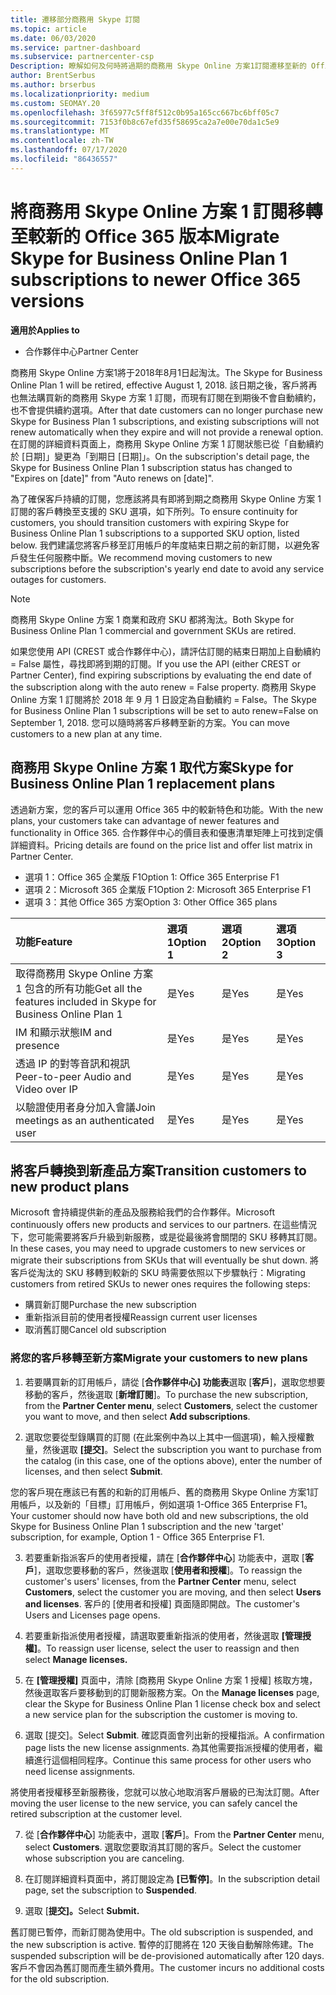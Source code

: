 ```yaml
---
title: 遷移部分商務用 Skype 訂閱
ms.topic: article
ms.date: 06/03/2020
ms.service: partner-dashboard
ms.subservice: partnercenter-csp
Description: 瞭解如何及何時將過期的商務用 Skype Online 方案1訂閱遷移至新的 Office 365 版本。
author: BrentSerbus
ms.author: brserbus
ms.localizationpriority: medium
ms.custom: SEOMAY.20
ms.openlocfilehash: 3f65977c5ff8f512c0b95a165cc667bc6bff05c7
ms.sourcegitcommit: 7153f0b8c67efd35f58695ca2a7e00e70da1c5e9
ms.translationtype: MT
ms.contentlocale: zh-TW
ms.lasthandoff: 07/17/2020
ms.locfileid: "86436557"
---
```

# <a name="migrate-skype-for-business-online-plan-1-subscriptions-to-newer-office-365-versions"></a><span data-ttu-id="24acf-103">將商務用 Skype Online 方案 1 訂閱移轉至較新的 Office 365 版本</span><span class="sxs-lookup"><span data-stu-id="24acf-103">Migrate Skype for Business Online Plan 1 subscriptions to newer Office 365 versions</span></span>

<span data-ttu-id="24acf-104">**適用於**</span><span class="sxs-lookup"><span data-stu-id="24acf-104">**Applies to**</span></span>

- <span data-ttu-id="24acf-105">合作夥伴中心</span><span class="sxs-lookup"><span data-stu-id="24acf-105">Partner Center</span></span>

<span data-ttu-id="24acf-106">商務用 Skype Online 方案1將于2018年8月1日起淘汰。</span><span class="sxs-lookup"><span data-stu-id="24acf-106">The Skype for Business Online Plan 1 will be retired, effective August 1, 2018.</span></span> <span data-ttu-id="24acf-107">該日期之後，客戶將再也無法購買新的商務用 Skype 方案 1 訂閱，而現有訂閱在到期後不會自動續約，也不會提供續約選項。</span><span class="sxs-lookup"><span data-stu-id="24acf-107">After that date customers can no longer purchase new Skype for Business Plan 1 subscriptions, and existing subscriptions will not renew automatically when they expire and will not provide a renewal option.</span></span> <span data-ttu-id="24acf-108">在訂閱的詳細資料頁面上，商務用 Skype Online 方案 1 訂閱狀態已從「自動續約於 [日期]」變更為「到期日 [日期]」。</span><span class="sxs-lookup"><span data-stu-id="24acf-108">On the subscription's detail page, the Skype for Business Online Plan 1 subscription status has changed to "Expires on [date]" from "Auto renews on [date]".</span></span>  

<span data-ttu-id="24acf-109">為了確保客戶持續的訂閱，您應該將具有即將到期之商務用 Skype Online 方案 1 訂閱的客戶轉換至支援的 SKU 選項，如下所列。</span><span class="sxs-lookup"><span data-stu-id="24acf-109">To ensure continuity for customers, you should transition customers with expiring Skype for Business Online Plan 1 subscriptions to a supported SKU option, listed below.</span></span> <span data-ttu-id="24acf-110">我們建議您將客戶移至訂用帳戶的年度結束日期之前的新訂閱，以避免客戶發生任何服務中斷。</span><span class="sxs-lookup"><span data-stu-id="24acf-110">We recommend moving customers to new subscriptions before the subscription's yearly end date to avoid any service outages for customers.</span></span> 

>[!NOTE]
><span data-ttu-id="24acf-111">商務用 Skype Online 方案 1 商業和政府 SKU 都將淘汰。</span><span class="sxs-lookup"><span data-stu-id="24acf-111">Both Skype for Business Online Plan 1 commercial and government SKUs are retired.</span></span>

<span data-ttu-id="24acf-112">如果您使用 API (CREST 或合作夥伴中心)，請評估訂閱的結束日期加上自動續約 = False 屬性，尋找即將到期的訂閱。</span><span class="sxs-lookup"><span data-stu-id="24acf-112">If you use the API (either CREST or Partner Center), find expiring subscriptions by evaluating the end date of the subscription along with the auto renew = False property.</span></span> <span data-ttu-id="24acf-113">商務用 Skype Online 方案 1 訂閱將於 2018 年 9 月 1 日設定為自動續約 = False。</span><span class="sxs-lookup"><span data-stu-id="24acf-113">The Skype for Business Online Plan 1 subscriptions will be set to auto renew=False on September 1, 2018.</span></span> <span data-ttu-id="24acf-114">您可以隨時將客戶移轉至新的方案。</span><span class="sxs-lookup"><span data-stu-id="24acf-114">You can move customers to a new plan at any time.</span></span> 

## <a name="skype-for-business-online-plan-1-replacement-plans"></a><span data-ttu-id="24acf-115">商務用 Skype Online 方案 1 取代方案</span><span class="sxs-lookup"><span data-stu-id="24acf-115">Skype for Business Online Plan 1 replacement plans</span></span>

<span data-ttu-id="24acf-116">透過新方案，您的客戶可以運用 Office 365 中的較新特色和功能。</span><span class="sxs-lookup"><span data-stu-id="24acf-116">With the new plans, your customers take can advantage of newer features and functionality in Office 365.</span></span> <span data-ttu-id="24acf-117">合作夥伴中心的價目表和優惠清單矩陣上可找到定價詳細資料。</span><span class="sxs-lookup"><span data-stu-id="24acf-117">Pricing details are found on the price list and offer list matrix in Partner Center.</span></span> 

- <span data-ttu-id="24acf-118">選項 1：Office 365 企業版 F1</span><span class="sxs-lookup"><span data-stu-id="24acf-118">Option 1: Office 365 Enterprise F1</span></span>
- <span data-ttu-id="24acf-119">選項 2：Microsoft 365 企業版 F1</span><span class="sxs-lookup"><span data-stu-id="24acf-119">Option 2: Microsoft 365 Enterprise F1</span></span>
- <span data-ttu-id="24acf-120">選項 3：其他 Office 365 方案</span><span class="sxs-lookup"><span data-stu-id="24acf-120">Option 3: Other Office 365 plans</span></span>

|<span data-ttu-id="24acf-121">**功能**</span><span class="sxs-lookup"><span data-stu-id="24acf-121">**Feature**</span></span>    |<span data-ttu-id="24acf-122">**選項 1**</span><span class="sxs-lookup"><span data-stu-id="24acf-122">**Option 1**</span></span>   |<span data-ttu-id="24acf-123">**選項 2**</span><span class="sxs-lookup"><span data-stu-id="24acf-123">**Option 2**</span></span>   |<span data-ttu-id="24acf-124">**選項3**</span><span class="sxs-lookup"><span data-stu-id="24acf-124">**Option 3**</span></span>   |
|:-----------------|:-----------------|:-------------|:------------|
|<span data-ttu-id="24acf-125">取得商務用 Skype Online 方案 1 包含的所有功能</span><span class="sxs-lookup"><span data-stu-id="24acf-125">Get all the features included in Skype for Business Online Plan 1</span></span>|<span data-ttu-id="24acf-126">是</span><span class="sxs-lookup"><span data-stu-id="24acf-126">Yes</span></span>   |<span data-ttu-id="24acf-127">是</span><span class="sxs-lookup"><span data-stu-id="24acf-127">Yes</span></span>   |<span data-ttu-id="24acf-128">是</span><span class="sxs-lookup"><span data-stu-id="24acf-128">Yes</span></span>   |
|<span data-ttu-id="24acf-129">IM 和顯示狀態</span><span class="sxs-lookup"><span data-stu-id="24acf-129">IM and presence</span></span> |<span data-ttu-id="24acf-130">是</span><span class="sxs-lookup"><span data-stu-id="24acf-130">Yes</span></span>   |<span data-ttu-id="24acf-131">是</span><span class="sxs-lookup"><span data-stu-id="24acf-131">Yes</span></span>   |<span data-ttu-id="24acf-132">是</span><span class="sxs-lookup"><span data-stu-id="24acf-132">Yes</span></span>   |
|<span data-ttu-id="24acf-133">透過 IP 的對等音訊和視訊</span><span class="sxs-lookup"><span data-stu-id="24acf-133">Peer-to-peer Audio and Video over IP</span></span>|<span data-ttu-id="24acf-134">是</span><span class="sxs-lookup"><span data-stu-id="24acf-134">Yes</span></span>   |<span data-ttu-id="24acf-135">是</span><span class="sxs-lookup"><span data-stu-id="24acf-135">Yes</span></span>   |<span data-ttu-id="24acf-136">是</span><span class="sxs-lookup"><span data-stu-id="24acf-136">Yes</span></span>   
|<span data-ttu-id="24acf-137">以驗證使用者身分加入會議</span><span class="sxs-lookup"><span data-stu-id="24acf-137">Join meetings as an authenticated user</span></span>| <span data-ttu-id="24acf-138">是</span><span class="sxs-lookup"><span data-stu-id="24acf-138">Yes</span></span>   |<span data-ttu-id="24acf-139">是</span><span class="sxs-lookup"><span data-stu-id="24acf-139">Yes</span></span>   |<span data-ttu-id="24acf-140">是</span><span class="sxs-lookup"><span data-stu-id="24acf-140">Yes</span></span>   |

## <a name="transition-customers-to-new-product-plans"></a><span data-ttu-id="24acf-141">將客戶轉換到新產品方案</span><span class="sxs-lookup"><span data-stu-id="24acf-141">Transition customers to new product plans</span></span>

<span data-ttu-id="24acf-142">Microsoft 會持續提供新的產品及服務給我們的合作夥伴。</span><span class="sxs-lookup"><span data-stu-id="24acf-142">Microsoft continuously offers new products and services to our partners.</span></span> <span data-ttu-id="24acf-143">在這些情況下，您可能需要將客戶升級到新服務，或是從最後將會關閉的 SKU 移轉其訂閱。</span><span class="sxs-lookup"><span data-stu-id="24acf-143">In these cases, you may need to upgrade customers to new services or migrate their subscriptions from SKUs that will eventually be shut down.</span></span> <span data-ttu-id="24acf-144">將客戶從淘汰的 SKU 移轉到較新的 SKU 時需要依照以下步驟執行：</span><span class="sxs-lookup"><span data-stu-id="24acf-144">Migrating customers from retired SKUs to newer ones requires the following steps:</span></span>

- <span data-ttu-id="24acf-145">購買新訂閱</span><span class="sxs-lookup"><span data-stu-id="24acf-145">Purchase the new subscription</span></span>
- <span data-ttu-id="24acf-146">重新指派目前的使用者授權</span><span class="sxs-lookup"><span data-stu-id="24acf-146">Reassign current user licenses</span></span>
- <span data-ttu-id="24acf-147">取消舊訂閱</span><span class="sxs-lookup"><span data-stu-id="24acf-147">Cancel old subscription</span></span>

### <a name="migrate-your-customers-to-new-plans"></a><span data-ttu-id="24acf-148">將您的客戶移轉至新方案</span><span class="sxs-lookup"><span data-stu-id="24acf-148">Migrate your customers to new plans</span></span>

1. <span data-ttu-id="24acf-149">若要購買新的訂用帳戶，請從 [**合作夥伴中心] 功能表**選取 [**客戶**]，選取您想要移動的客戶，然後選取 [**新增訂閱**]。</span><span class="sxs-lookup"><span data-stu-id="24acf-149">To purchase the new subscription, from the **Partner Center menu**, select **Customers**, select the customer you want to move, and then select **Add subscriptions**.</span></span>

2. <span data-ttu-id="24acf-150">選取您要從型錄購買的訂閱 (在此案例中為以上其中一個選項)，輸入授權數量，然後選取 **\[提交\]**。</span><span class="sxs-lookup"><span data-stu-id="24acf-150">Select the subscription you want to purchase from the catalog (in this case, one of the options above), enter the number of licenses, and then select **Submit**.</span></span> 

<span data-ttu-id="24acf-151">您的客戶現在應該已有舊的和新的訂用帳戶、舊的商務用 Skype Online 方案1訂用帳戶，以及新的「目標」訂用帳戶，例如選項 1-Office 365 Enterprise F1。</span><span class="sxs-lookup"><span data-stu-id="24acf-151">Your customer should now have both old and new subscriptions, the old Skype for Business Online Plan 1  subscription and the new 'target' subscription, for example, Option 1 - Office 365 Enterprise F1.</span></span>

3. <span data-ttu-id="24acf-152">若要重新指派客戶的使用者授權，請在 [**合作夥伴中心**] 功能表中，選取 [**客戶**]，選取您要移動的客戶，然後選取 [**使用者和授權**]。</span><span class="sxs-lookup"><span data-stu-id="24acf-152">To reassign the customer's users' licenses, from the **Partner Center** menu, select **Customers**, select the customer you are moving, and then select **Users and licenses**.</span></span> <span data-ttu-id="24acf-153">客戶的 [使用者和授權] 頁面隨即開啟。</span><span class="sxs-lookup"><span data-stu-id="24acf-153">The customer's Users and Licenses page opens.</span></span>

4. <span data-ttu-id="24acf-154">若要重新指派使用者授權，請選取要重新指派的使用者，然後選取 **\[管理授權\]**。</span><span class="sxs-lookup"><span data-stu-id="24acf-154">To reassign user license, select the user to reassign and then select **Manage licenses.**</span></span>

5. <span data-ttu-id="24acf-155">在 **\[管理授權\]** 頁面中，清除 \[商務用 Skype Online 方案 1 授權\] 核取方塊，然後選取客戶要移動到的訂閱新服務方案。</span><span class="sxs-lookup"><span data-stu-id="24acf-155">On the **Manage licenses** page, clear the Skype for Business Online Plan 1 license check box and select a new service plan for the subscription the customer is moving to.</span></span>

6. <span data-ttu-id="24acf-156">選取 [提交]。</span><span class="sxs-lookup"><span data-stu-id="24acf-156">Select **Submit**.</span></span> <span data-ttu-id="24acf-157">確認頁面會列出新的授權指派。</span><span class="sxs-lookup"><span data-stu-id="24acf-157">A confirmation page lists the new license assignments.</span></span> <span data-ttu-id="24acf-158">為其他需要指派授權的使用者，繼續進行這個相同程序。</span><span class="sxs-lookup"><span data-stu-id="24acf-158">Continue this same process for other users who need license assignments.</span></span>

<span data-ttu-id="24acf-159">將使用者授權移至新服務後，您就可以放心地取消客戶層級的已淘汰訂閱。</span><span class="sxs-lookup"><span data-stu-id="24acf-159">After moving the user license to the new service, you can safely cancel the retired subscription at the customer level.</span></span>

7. <span data-ttu-id="24acf-160">從 [**合作夥伴中心**] 功能表中，選取 [**客戶**]。</span><span class="sxs-lookup"><span data-stu-id="24acf-160">From the **Partner Center** menu, select **Customers**.</span></span> <span data-ttu-id="24acf-161">選取您要取消其訂閱的客戶。</span><span class="sxs-lookup"><span data-stu-id="24acf-161">Select the customer whose subscription you are canceling.</span></span>

8. <span data-ttu-id="24acf-162">在訂閱詳細資料頁面中，將訂閱設定為 **\[已暫停\]**。</span><span class="sxs-lookup"><span data-stu-id="24acf-162">In the subscription detail page, set the subscription to **Suspended**.</span></span>

9. <span data-ttu-id="24acf-163">選取 [**提交]。**</span><span class="sxs-lookup"><span data-stu-id="24acf-163">Select **Submit.**</span></span>

<span data-ttu-id="24acf-164">舊訂閱已暫停，而新訂閱為使用中。</span><span class="sxs-lookup"><span data-stu-id="24acf-164">The old subscription is suspended, and the new subscription is active.</span></span> <span data-ttu-id="24acf-165">暫停的訂閱將在 120 天後自動解除佈建。</span><span class="sxs-lookup"><span data-stu-id="24acf-165">The suspended subscription will be de-provisioned automatically after 120 days.</span></span> <span data-ttu-id="24acf-166">客戶不會因為舊訂閱而產生額外費用。</span><span class="sxs-lookup"><span data-stu-id="24acf-166">The customer incurs no additional costs for the old subscription.</span></span>


